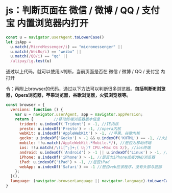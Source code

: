 # js：判断页面在 微信 / 微博 / QQ / 支付宝 内置浏览器内打开

```javascript
const u = navigator.userAgent.toLowerCase()
let isApp =
  u.match(/MicroMessenger/i) == "micromessenger" ||
  u.match(/WeiBo/i) == "weibo" ||
  u.match(/QQ/i) == "qq" ||
  /alipay/ig.test(u)
```

通过以上代码，就可以使用js判断，当前页面是否在 微信 / 微博 / QQ / 支付宝 内打开

令：再附上browser的代码，通过以下方法可以判断很多浏览器。**包括判断IE浏览器，Opera浏览器，苹果浏览器，谷歌浏览器，火狐浏览器等。**

```javascript
const browser = {
  versions: function () {
    var u = navigator.userAgent, app = navigator.appVersion;
    return {         //移动终端浏览器版本信息
      trident: u.indexOf('Trident') > -1, //IE内核
      presto: u.indexOf('Presto') > -1, //opera内核
      webKit: u.indexOf('AppleWebKit') > -1, //苹果、谷歌内核
      gecko: u.indexOf('Gecko') > -1 && u.indexOf('KHTML') == -1, //火狐内核
      mobile: !!u.match(/AppleWebKit.*Mobile.*/), //是否为移动终端
      ios: !!u.match(/\(i[^;]+;( U;)? CPU.+Mac OS X/), //ios终端
      android: u.indexOf('Android') > -1 || u.indexOf('Linux') > -1, //android终端或uc浏览器
      iPhone: u.indexOf('iPhone') > -1, //是否为iPhone或者QQHD浏览器
      iPad: u.indexOf('iPad') > -1, //是否iPad
      webApp: u.indexOf('Safari') == -1 //是否web应该程序，没有头部与底部
    };
  }(),
  language: (navigator.browserLanguage || navigator.language).toLowerCase()
}
```

